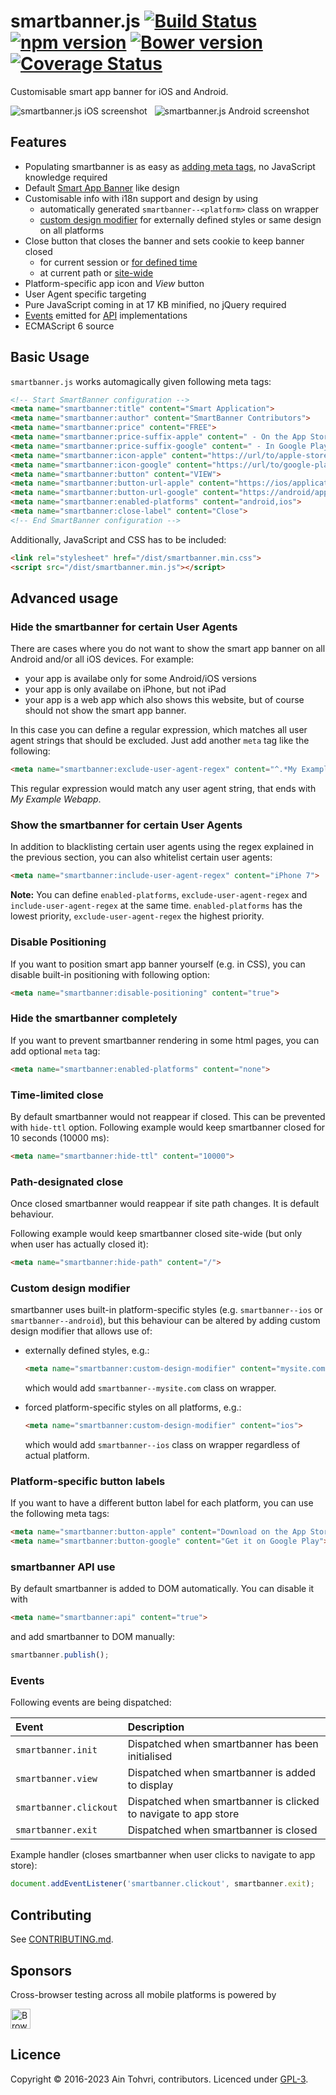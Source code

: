 # smartbanner.js [![Build Status](https://github.com/ain/smartbanner.js/workflows/Node.js%20CI/badge.svg)](https://github.com/ain/smartbanner.js/actions?query=workflow%3A%22Node.js+CI%22) [![npm version](https://badge.fury.io/js/smartbanner.js.svg)](https://badge.fury.io/js/smartbanner.js) [![Bower version](https://badge.fury.io/bo/smartbanner.js.svg)](https://badge.fury.io/bo/smartbanner.js) [![Coverage Status](https://coveralls.io/repos/github/ain/smartbanner.js/badge.svg?branch=main)](https://coveralls.io/github/ain/smartbanner.js?branch=main)
Customisable smart app banner for iOS and Android.

![smartbanner.js iOS screenshot](https://github.com/ain/smartbanner.js/raw/main/screenshot-ios.png) &nbsp; ![smartbanner.js Android screenshot](https://github.com/ain/smartbanner.js/raw/main/screenshot-android.png)

## Features

- Populating smartbanner is as easy as [adding meta tags](#basic-usage), no JavaScript knowledge required
- Default [Smart App Banner](https://developer.apple.com/library/ios/documentation/AppleApplications/Reference/SafariWebContent/PromotingAppswithAppBanners/PromotingAppswithAppBanners.html) like design
- Customisable info with i18n support and design by using
  - automatically generated `smartbanner--<platform>` class on wrapper
  - [custom design modifier](#custom-design-modifier) for externally defined styles or same design on all platforms
- Close button that closes the banner and sets cookie to keep banner closed
  - for current session or [for defined time](#time-limited-close)
  - at current path or [site-wide](#path-designated-close)
- Platform-specific app icon and _View_ button
- User Agent specific targeting
- Pure JavaScript coming in at 17 KB minified, no jQuery required
- [Events](#events) emitted for [API](#smartbanner-api-use) implementations
- ECMAScript 6 source

## Basic Usage

`smartbanner.js` works automagically given following meta tags:

```html
<!-- Start SmartBanner configuration -->
<meta name="smartbanner:title" content="Smart Application">
<meta name="smartbanner:author" content="SmartBanner Contributors">
<meta name="smartbanner:price" content="FREE">
<meta name="smartbanner:price-suffix-apple" content=" - On the App Store">
<meta name="smartbanner:price-suffix-google" content=" - In Google Play">
<meta name="smartbanner:icon-apple" content="https://url/to/apple-store-icon.png">
<meta name="smartbanner:icon-google" content="https://url/to/google-play-icon.png">
<meta name="smartbanner:button" content="VIEW">
<meta name="smartbanner:button-url-apple" content="https://ios/application-url">
<meta name="smartbanner:button-url-google" content="https://android/application-url">
<meta name="smartbanner:enabled-platforms" content="android,ios">
<meta name="smartbanner:close-label" content="Close">
<!-- End SmartBanner configuration -->
```

Additionally, JavaScript and CSS has to be included:

```html
<link rel="stylesheet" href="/dist/smartbanner.min.css">
<script src="/dist/smartbanner.min.js"></script>
```

## Advanced usage

### Hide the smartbanner for certain User Agents

There are cases where you do not want to show the smart app banner on all Android and/or all iOS devices. For example:
* your app is availabe only for some Android/iOS versions
* your app is only availabe on iPhone, but not iPad
* your app is a web app which also shows this website, but of course should not show the smart app banner.

In this case you can define a regular expression, which matches all user agent strings that should be excluded. Just add another `meta` tag like the following:
```html
<meta name="smartbanner:exclude-user-agent-regex" content="^.*My Example Webapp$">
```
This regular expression would match any user agent string, that ends with *My Example Webapp*.

### Show the smartbanner for certain User Agents

In addition to blacklisting certain user agents using the regex explained in the previous section, you can also whitelist certain user agents:
```html
<meta name="smartbanner:include-user-agent-regex" content="iPhone 7">
```

**Note:** You can define `enabled-platforms`, `exclude-user-agent-regex` and `include-user-agent-regex` at the same time. `enabled-platforms` has the lowest priority, `exclude-user-agent-regex` the highest priority.

### Disable Positioning

If you want to position smart app banner yourself (e.g. in CSS), you can disable built-in positioning with following option:
```html
<meta name="smartbanner:disable-positioning" content="true">
```

### Hide the smartbanner completely

If you want to prevent smartbanner rendering in some html pages, you can add optional `meta` tag:

```html
<meta name="smartbanner:enabled-platforms" content="none">
```

### Time-limited close

By default smartbanner would not reappear if closed. This can be prevented with `hide-ttl` option. Following example would keep smartbanner closed for 10 seconds (10000 ms):

```html
<meta name="smartbanner:hide-ttl" content="10000">
```

### Path-designated close

Once closed smartbanner would reappear if site path changes. It is default behaviour.

Following example would keep smartbanner closed site-wide (but only when user has actually closed it):

```html
<meta name="smartbanner:hide-path" content="/">
```

### Custom design modifier

smartbanner uses built-in platform-specific styles (e.g. `smartbanner--ios` or `smartbanner--android`), but this behaviour can be altered by adding custom design modifier that allows use of:

- externally defined styles, e.g.:

    ```html
    <meta name="smartbanner:custom-design-modifier" content="mysite.com">
    ```

    which would add `smartbanner--mysite.com` class on wrapper.

- forced platform-specific styles on all platforms, e.g.:

    ```html
    <meta name="smartbanner:custom-design-modifier" content="ios">
    ```

    which would add `smartbanner--ios` class on wrapper regardless of actual platform.

### Platform-specific button labels
If you want to have a different button label for each platform, you can use the following meta tags:
```html
<meta name="smartbanner:button-apple" content="Download on the App Store">
<meta name="smartbanner:button-google" content="Get it on Google Play">
```

### smartbanner API use

By default smartbanner is added to DOM automatically. You can disable it with

```html
<meta name="smartbanner:api" content="true">
```

and add smartbanner to DOM manually:

```js
smartbanner.publish();
```

### Events

Following events are being dispatched:

| Event                  | Description                                                     |
| :-----                 | :-----------                                                    |
| `smartbanner.init`     | Dispatched when smartbanner has been initialised                |
| `smartbanner.view`     | Dispatched when smartbanner is added to display                 |
| `smartbanner.clickout` | Dispatched when smartbanner is clicked to navigate to app store |
| `smartbanner.exit`     | Dispatched when smartbanner is closed                           |

Example handler (closes smartbanner when user clicks to navigate to app store):

```js
document.addEventListener('smartbanner.clickout', smartbanner.exit);
```

## Contributing

See [CONTRIBUTING.md](CONTRIBUTING.md).

## Sponsors

Cross-browser testing across all mobile platforms is powered by

<a href="https://www.browserstack.com" title="BrowserStack"><img src="https://raw.githubusercontent.com/ain/smartbanner.js/main/browserstack.svg" height="32px" alt="BrowserStack"></a>

## Licence

Copyright © 2016-2023 Ain Tohvri, contributors. Licenced under [GPL-3](https://raw.githubusercontent.com/ain/smartbanner.js/main/LICENSE).
